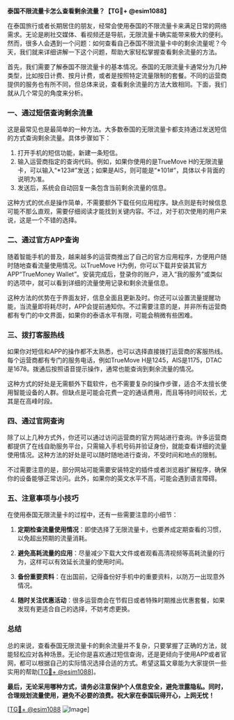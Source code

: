**泰国不限流量卡怎么查看剩余流量？【TG💪+ @esim1088】**

在泰国旅行或者长期居住的朋友，经常会使用泰国的不限流量卡来满足日常的网络需求。无论是刷社交媒体、看视频还是导航，无限流量卡确实能带来极大的便利。然而，很多人会遇到一个问题：如何查看自己泰国不限流量卡中的剩余流量呢？今天，我们就来详细讲解一下这个问题，帮助大家轻松掌握查看剩余流量的方法。

首先，我们需要了解泰国不限流量卡的基本情况。泰国的无限流量卡通常分为几种类型，比如按日计费、按月计费，或者是按照特定流量限制的套餐。不同的运营商提供的服务也有所不同，但总体来说，查看剩余流量的方法大致相同。下面，我们就从几个常见的角度来分析。

### **一、通过短信查询剩余流量**

这是最常见也是最简单的一种方法。大多数泰国的无限流量卡都支持通过发送短信的方式查询剩余流量。具体步骤如下：

1. 打开手机的短信功能，新建一条短信。
2. 输入运营商指定的查询代码。例如，如果你使用的是TrueMove H的无限流量卡，可以输入“*123#”发送；如果是AIS，则可能是“*101#”，具体以卡背面的说明为准。
3. 发送后，系统会自动回复一条包含当前剩余流量的信息。

这种方式的优点是操作简单，不需要额外下载任何应用程序。缺点则是有时候信息可能不那么直观，需要仔细阅读才能找到关键内容。不过，对于初次使用的用户来说，这是一个不错的选择。

### **二、通过官方APP查询**

随着智能手机的普及，越来越多的运营商推出了自己的官方应用程序，方便用户随时随地查看流量使用情况。以TrueMove H为例，你可以下载并安装其官方APP“TrueMoney Wallet”。安装完成后，登录你的账户，进入“我的服务”或类似的选项中，就可以看到详细的流量使用记录和剩余流量信息。

这种方法的优势在于界面友好，信息全面且更新及时。你还可以设置流量提醒功能，当流量即将耗尽时，APP会提前通知你。不过需要注意的是，并非所有运营商都有专门的中文界面，如果你的泰语水平有限，可能会稍微有些困难。

### **三、拨打客服热线**

如果你对短信和APP的操作都不太熟悉，也可以选择直接拨打运营商的客服热线。每个运营商都有专门的服务电话，例如TrueMove H是1245，AIS是1175，DTAC是1678。拨通后按照语音提示操作，通常也能查询到剩余流量的情况。

这种方式的好处是无需额外下载软件，也不需要复杂的操作步骤，适合不太擅长使用智能设备的人群。但缺点是可能会花费一定的通话费用，而且等待时间较长，尤其是在高峰时段。

### **四、通过官网查询**

除了以上几种方式外，你还可以通过访问运营商的官方网站进行查询。许多运营商都提供了在线自助服务平台，只需输入手机号码并验证身份，就能查看详细的流量使用情况。这种方法的好处是可以随时随地进行查询，不受时间和地点的限制。

不过需要注意的是，部分网站可能需要安装特定的插件或者浏览器扩展程序，确保你的设备能够正常访问。此外，如果你的英文水平不高，可能会遇到语言障碍。

### **五、注意事项与小技巧**

在使用泰国无限流量卡的过程中，还有一些需要注意的小细节：

1. **定期检查流量使用情况**：即使选择了无限流量卡，也要养成定期查看的习惯，以免超出预期的流量消耗。
   
2. **避免高耗流量的应用**：尽量减少下载大文件或者观看高清视频等高耗流量的行为，这样可以有效延长流量的使用时间。

3. **备份重要资料**：在出国前，记得备份好手机中的重要资料，以防万一出现意外情况。

4. **随时关注优惠活动**：很多运营商会在节假日或者特殊时期推出优惠套餐，如果发现有更适合自己的选择，不妨考虑更换。

### **总结**

总的来说，查看泰国无限流量卡的剩余流量并不复杂，只要掌握了正确的方法，就能轻松应对各种场景。无论你是喜欢通过短信查询，还是更倾向于使用APP或者官网，都可以根据自己的实际情况选择合适的方式。希望这篇文章能为大家提供一些实用的帮助[[TG💪+ @esim1088](https://t.me/s/esim1088)]。

**最后，无论采用哪种方式，请务必注意保护个人信息安全，避免泄露隐私。同时，合理规划流量使用，避免不必要的浪费。祝大家在泰国玩得开心，上网无忧！**

[[TG💪+ @esim1088](https://t.me/s/esim1088) ![Image](https://i.postimg.cc/4NQfJmqS/Snipaste-2025-05-13-00-14-12.png)]